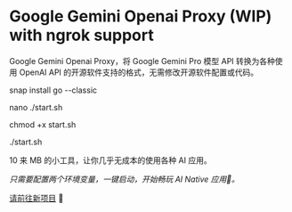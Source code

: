 # Google Gemini Openai Proxy (WIP) with ngrok support

Google Gemini Openai Proxy，将 Google Gemini Pro 模型 API 转换为各种使用 OpenAI API 的开源软件支持的格式，无需修改开源软件配置或代码。

snap install go --classic

nano ./start.sh

chmod +x start.sh

./start.sh

10 来 MB 的小工具，让你几乎无成本的使用各种 AI 应用。

*只需要配置两个环境变量，一键启动，开始畅玩 AI Native 应用🚀。*

[请前往新项目](https://github.com/soulteary/amazing-openai-api) 🎉
